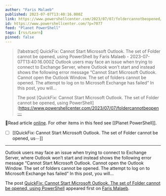 ```yaml
---
author: "Faris Malaeb"
published: 2023-07-07T13:40:16.000Z
link: https://www.powershellcenter.com/2023/07/07/foldercannotbeopened/
id: https://www.powershellcenter.com/?p=7077
feed: "Planet PowerShell"
tags: [rss/Learn]
pinned: false
---
```

> [!abstract] QuickFix: Cannot Start Microsoft Outlook. The set of Folder cannot be opened, using PowerShell by Faris Malaeb - 2023-07-07T13:40:16.000Z
> Outlook users may face an issue when trying to connect to Exchange Server, where Outlook won’t start and instead shows the following error message “Cannot Start Microsoft Outlook. Cannot open the Outlook Window. The set of folders cannot be opened. The attempt to log on to Microsoft Exchange has failed“ In this post, you will...
> 
> The post [QuickFix: Cannot Start Microsoft Outlook. The set of Folder cannot be opened, using PowerShell](https://www.powershellcenter.com/2023/07/07/foldercannotbeopen⋯

🔗Read article [online](https://www.powershellcenter.com/2023/07/07/foldercannotbeopened/). For other items in this feed see [[Planet PowerShell]].

- [ ] [[QuickFix꞉ Cannot Start Microsoft Outlook․ The set of Folder cannot be opened, us⋯]]
- - -
Outlook users may face an issue when trying to connect to Exchange Server, where Outlook won’t start and instead shows the following error message “Cannot Start Microsoft Outlook. Cannot open the Outlook Window. The set of folders cannot be opened. The attempt to log on to Microsoft Exchange has failed“ In this post, you will...

The post [QuickFix: Cannot Start Microsoft Outlook. The set of Folder cannot be opened, using PowerShell](https://www.powershellcenter.com/2023/07/07/foldercannotbeopened/) appeared first on [Faris Malaeb](https://www.powershellcenter.com).
